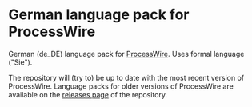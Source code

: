 # German language pack for ProcessWire

German (de_DE) language pack for [ProcessWire](http://processwire.com). Uses formal language ("Sie").

The repository will (try to) be up to date with the most recent version of ProcessWire. Language packs for older versions of ProcessWire are available on the [releases page](https://github.com/yellowled/pw-lang-de/releases) of the repository.
